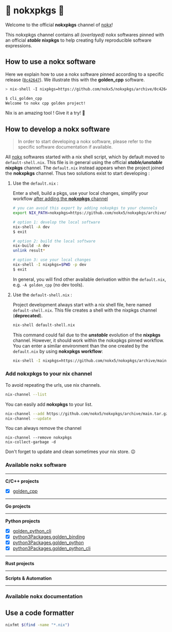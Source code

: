 # :koala: nokxpkgs :koala:

Welcome to the official **nokxpkgs** channel of [nokx](https://github.com/nokx5/)!

This nokxpkgs channel contains all *(overlayed)* nokx softwares pinned with an official **_stable_ nixpkgs** to help creating fully reproducible software expressions.

## How to use a nokx software

Here we explain how to use a nokx software pinned according to a specific release ([`0c42647`](https://github.com/nokx5/nokxpkgs/commit/0c426477b0366270c6dea904f427ed8b15e39a4f)). We illustrate this with the **golden_cpp** software.

```bash
> nix-shell -I nixpkgs=https://github.com/nokx5/nokxpkgs/archive/0c426477b0366270c6dea904f427ed8b15e39a4f.tar.gz --pure -p golden_cpp

$ cli_golden_cpp
Welcome to nokx cpp golden project!
```
Nix is an amazing tool ! Give it a try! :ghost:

## How to develop a nokx software

> In order to start developing a nokx software, please refer to the
  specific software documentation if available.

All [nokx](https://github.com/nokx5/) softwares started with a nix
shell script, which by default moved to `default-shell.nix`. This file
is in general using the official **_stable/unstable_ nixpkgs**
channel. The `default.nix` instead appears when the project joined the
**nokxpkgs** channel. Thus two solutions exist to start developing :

 
1. Use the `default.nix` : 

    Enter a shell, build a pkgs, use your local changes, simplify your workflow [after adding the **nokxpkgs** channel](#add-nokxpkgs-to-your-nix-channel)
    ```bash
    # you can avoid this export by adding nokxpkgs to your channels
    export NIX_PATH=nokxpkgs=https://github.com/nokx5/nokxpkgs/archive/main.tar.gz
    
    # option 1: develop the local software
    nix-shell -A dev
    $ exit
    
    # option 2: build the local software
    nix-build -A dev
    unlink result*
    
    # option 3: use your local changes
    nix-shell -I nixpkgs=$PWD -p dev
    $ exit
    ```
    In general, you will find other available derivation within the `default.nix`, e.g. `-A golden_cpp` (no dev tools).


2. Use the `default-shell.nix` :

    Project development always start with a nix shell file, here named `default-shell.nix`. This file creates a shell with the nixpkgs channel (**deprecated**).
    ```bash
    nix-shell default-shell.nix
    ```
    This command could fail due to the **_unstable_** evolution of the **nixpkgs** channel. However, it should work within the nokxpkgs pinned workflow. You can enter a similar environment than the one created by the `default.nix` by using **nokxpkgs workflow**:
    ```bash
    nix-shell -I nixpkgs=https://github.com/nokx5/nokxpkgs/archive/main.tar.gz default-shell.nix
    ``` 
 
### Add nokxpkgs to your nix channel

To avoid repeating the urls, use nix channels.
```bash
nix-channel --list
```

You can easily add **nokxpkgs** to your list.
```bash
nix-channel --add https://github.com/nokx5/nokxpkgs/archive/main.tar.gz nokxpkgs
nix-channel --update
```

You can always remove the channel
```
nix-channel --remove nokxpkgs
nix-collect-garbage -d
```

Don't forget to update and clean sometimes your nix store. :wink:

### Available nokx software

***
**C/C++ projects**
- [x] [golden_cpp](https://github.com/nokx5/golden_cpp)
***
**Go projects**
***
**Python projects**
- [x] [golden_python_cli](https://github.com/nokx5/golden_python)
- [x] [python3Packages.golden_binding](https://github.com/nokx5/golden_binding)
- [x] [python3Packages.golden_python](https://github.com/nokx5/golden_python)
- [x] [python3Packages.golden_python_cli](https://github.com/nokx5/golden_python)
***
**Rust projects**
***
**Scripts & Automation**
***

### Available nokx documentation

## Use a code formatter
```bash
nixfmt $(find -name "*.nix")
```
